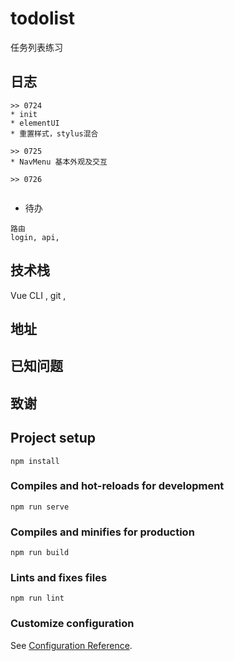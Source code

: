 # todolist

任务列表练习

## 日志

```
>> 0724
* init
* elementUI
* 重置样式，stylus混合

>> 0725
* NavMenu 基本外观及交互

>> 0726


```

* 待办

```
路由
login, api,

```



## 技术栈

Vue CLI , git , 



## 地址





## 已知问题


## 致谢



## Project setup
```
npm install
```

### Compiles and hot-reloads for development
```
npm run serve
```

### Compiles and minifies for production
```
npm run build
```

### Lints and fixes files
```
npm run lint
```

### Customize configuration
See [Configuration Reference](https://cli.vuejs.org/config/).
